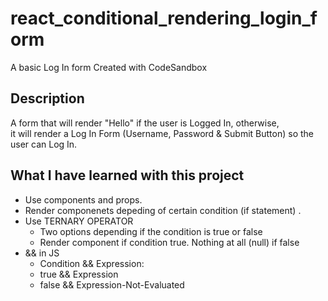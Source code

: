 # react_conditional_rendering_login_form
A basic Log In form Created with CodeSandbox

## Description

A form that will render "Hello" if the user is Logged In, otherwise,     
it will render a Log In Form (Username, Password & Submit Button) so the user can Log In.

## What I have learned with this project

* Use components and props.
* Render componenets depeding of certain condition (if statement) .
* Use TERNARY OPERATOR
    * Two options depending if the condition is true or false
    * Render component if condition true. Nothing at all (null) if false 
* && in JS 
    * Condition && Expression:
    * true && Expression
    * false && Expression-Not-Evaluated

